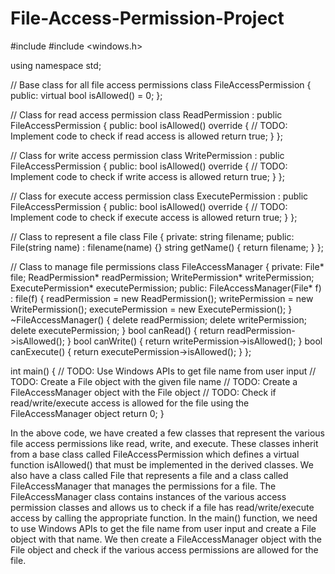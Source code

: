 # File-Access-Permission-Project


#include <iostream>
#include <windows.h>

using namespace std;

// Base class for all file access permissions
class FileAccessPermission {
public:
    virtual bool isAllowed() = 0;
};

// Class for read access permission
class ReadPermission : public FileAccessPermission {
public:
    bool isAllowed() override {
        // TODO: Implement code to check if read access is allowed
        return true;
    }
};

// Class for write access permission
class WritePermission : public FileAccessPermission {
public:
    bool isAllowed() override {
        // TODO: Implement code to check if write access is allowed
        return true;
    }
};

// Class for execute access permission
class ExecutePermission : public FileAccessPermission {
public:
    bool isAllowed() override {
        // TODO: Implement code to check if execute access is allowed
        return true;
    }
};

// Class to represent a file
class File {
private:
    string filename;
public:
    File(string name) : filename(name) {}
    string getName() {
        return filename;
    }
};

// Class to manage file permissions
class FileAccessManager {
private:
    File* file;
    ReadPermission* readPermission;
    WritePermission* writePermission;
    ExecutePermission* executePermission;
public:
    FileAccessManager(File* f) : file(f) {
        readPermission = new ReadPermission();
        writePermission = new WritePermission();
        executePermission = new ExecutePermission();
    }
    ~FileAccessManager() {
        delete readPermission;
        delete writePermission;
        delete executePermission;
    }
    bool canRead() {
        return readPermission->isAllowed();
    }
    bool canWrite() {
        return writePermission->isAllowed();
    }
    bool canExecute() {
        return executePermission->isAllowed();
    }
};

int main() {
    // TODO: Use Windows APIs to get file name from user input
    // TODO: Create a File object with the given file name
    // TODO: Create a FileAccessManager object with the File object
    // TODO: Check if read/write/execute access is allowed for the file using the FileAccessManager object
    return 0;
}
  
  
  
In the above code, we have created a few classes that represent the various file access permissions like read, write, and execute. These classes inherit from a base class called FileAccessPermission which defines a virtual function isAllowed() that must be implemented in the derived classes.
We also have a class called File that represents a file and a class called FileAccessManager that manages the permissions for a file. The FileAccessManager class contains instances of the various access permission classes and allows us to check if a file has read/write/execute access by calling the appropriate function.
In the main() function, we need to use Windows APIs to get the file name from user input and create a File object with that name. We then create a FileAccessManager object with the File object and check if the various access permissions are allowed for the file.

  
  
  
  
  
  

  
  
